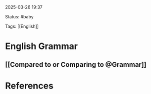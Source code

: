2025-03-26 19:37

Status: #baby 

Tags: [[English]]

# English Grammar


## [[Compared to or Comparing to @Grammar]]
















# References